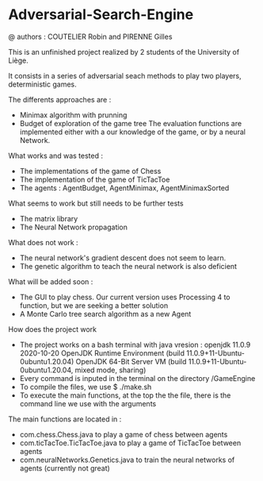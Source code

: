 # Adversarial-Search-Engine
@ authors : COUTELIER Robin and PIRENNE Gilles

This is an unfinished project realized by 2 students of the University of Liège.

It consists in a series of adversarial seach methods to play two players, deterministic games.

The differents approaches are :
 - Minimax algorithm with prunning
 - Budget of exploration of the game tree
The evaluation functions are implemented either with a our knowledge of the game, or by a neural Network.



What works and was tested :
 - The implementations of the game of Chess
 - The implementation of the game of TicTacToe
 - The agents : AgentBudget, AgentMinimax, AgentMinimaxSorted

What seems to work but still needs to be further tests
 - The matrix library
 - The Neural Network propagation

What does not work :
 - The neural network's gradient descent does not seem to learn.
 - The genetic algorithm to teach the neural network is also deficient



What will be added soon :
 - The GUI to play chess. Our current version uses Processing 4 to function, but we are seeking a better solution
 - A Monte Carlo tree search algorithm as a new Agent


How does the project work
 - The project works on a bash terminal with java vresion :
      openjdk 11.0.9 2020-10-20
      OpenJDK Runtime Environment (build 11.0.9+11-Ubuntu-0ubuntu1.20.04)
      OpenJDK 64-Bit Server VM (build 11.0.9+11-Ubuntu-0ubuntu1.20.04, mixed mode, sharing)
 - Every command is inputed in the terminal on the directory /GameEngine
 - To compile the files, we use $ ./make.sh
 - To execute the main functions, at the top the the file, there is the command line we use with the arguments

The main functions are located in :
 - com.chess.Chess.java             to play a game of chess between agents
 - com.ticTacToe.TicTacToe.java     to play a game of TicTacToe between agents
 - com.neuralNetworks.Genetics.java to train the neural networks of agents (currently not great)
